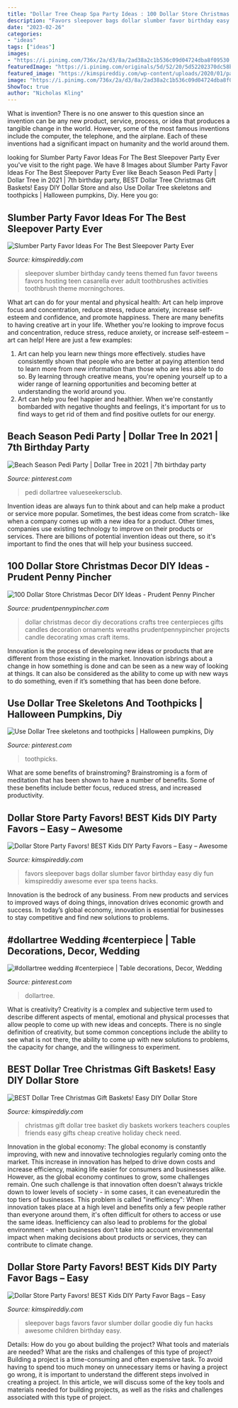 ```yaml
---
title: "Dollar Tree Cheap Spa Party Ideas : 100 Dollar Store Christmas Decor Diy Ideas"
description: "Favors sleepover bags dollar slumber favor birthday easy diy fun kimspireddiy awesome ever spa teens hacks"
date: "2023-02-26"
categories:
- "ideas"
tags: ["ideas"]
images:
- "https://i.pinimg.com/736x/2a/d3/8a/2ad38a2c1b536c09d04724dba8f09530.jpg"
featuredImage: "https://i.pinimg.com/originals/5d/52/20/5d52202370dc58ba1bcc12cc84abf71a.jpg"
featured_image: "https://kimspireddiy.com/wp-content/uploads/2020/01/party-favors-dollar-store-eyelashes-1-1.jpg"
image: "https://i.pinimg.com/736x/2a/d3/8a/2ad38a2c1b536c09d04724dba8f09530.jpg"
ShowToc: true
author: "Nicholas Kling"
---
```



What is invention?
There is no one answer to this question since an invention can be any new product, service, process, or idea that produces a tangible change in the world. However, some of the most famous inventions include the computer, the telephone, and the airplane. Each of these inventions had a significant impact on humanity and the world around them.

	

		
looking for Slumber Party Favor Ideas For The Best Sleepover Party Ever you've visit to the right page. We have 8 Images about Slumber Party Favor Ideas For The Best Sleepover Party Ever like Beach Season Pedi Party | Dollar Tree in 2021 | 7th birthday party, BEST Dollar Tree Christmas Gift Baskets! Easy DIY Dollar Store and also Use Dollar Tree skeletons and toothpicks | Halloween pumpkins, Diy. Here you go:
		
    
## Slumber Party Favor Ideas For The Best Sleepover Party Ever

<img loading=lazy src="https://kimspireddiy.com/wp-content/uploads/2018/07/sleepover-party-favor-ideas.jpg" onerror="this.onerror=null;this.src='https://tse4.mm.bing.net/th?id=OIP.K-Y75lHlrBIlPXg59g9CJAAAAA&amp;pid=15.1';" alt="Slumber Party Favor Ideas For The Best Sleepover Party Ever">

_Source: kimspireddiy.com_

>sleepover slumber birthday candy teens themed fun favor tweens favors hosting teen casarella ever adult toothbrushes activities toothbrush theme morningchores. 

	

What art can do for your mental and physical health: Art can help improve focus and concentration, reduce stress, reduce anxiety, increase self-esteem and confidence, and promote happiness.
There are many benefits to having creative art in your life. Whether you're looking to improve focus and concentration, reduce stress, reduce anxiety, or increase self-esteem – art can help! Here are just a few examples: 
1. Art can help you learn new things more effectively. studies have consistently shown that people who are better at paying attention tend to learn more from new information than those who are less able to do so. By learning through creative means, you're opening yourself up to a wider range of learning opportunities and becoming better at understanding the world around you. 
2. Art can help you feel happier and healthier. When we're constantly bombarded with negative thoughts and feelings, it's important for us to find ways to get rid of them and find positive outlets for our energy.

    
## Beach Season Pedi Party | Dollar Tree In 2021 | 7th Birthday Party

<img loading=lazy src="https://i.pinimg.com/736x/2a/d3/8a/2ad38a2c1b536c09d04724dba8f09530.jpg" onerror="this.onerror=null;this.src='https://tse2.mm.bing.net/th?id=OIP.zc00gdWZpnO6S7aZvTulCAHaHa&amp;pid=15.1';" alt="Beach Season Pedi Party | Dollar Tree in 2021 | 7th birthday party">

_Source: pinterest.com_

>pedi dollartree valueseekersclub. 

	

Invention ideas are always fun to think about and can help make a product or service more popular. Sometimes, the best ideas come from scratch- like when a company comes up with a new idea for a product. Other times, companies use existing technology to improve on their products or services. There are billions of potential invention ideas out there, so it's important to find the ones that will help your business succeed.

    
## 100 Dollar Store Christmas Decor DIY Ideas - Prudent Penny Pincher

<img loading=lazy src="http://www.prudentpennypincher.com/wp-content/uploads/2017/10/dollarstorechristmasdecor-2.png" onerror="this.onerror=null;this.src='https://tse3.mm.bing.net/th?id=OIP.z9fGkOKXSycWBgjS2kGngwHaRU&amp;pid=15.1';" alt="100 Dollar Store Christmas Decor DIY Ideas - Prudent Penny Pincher">

_Source: prudentpennypincher.com_

>dollar christmas decor diy decorations crafts tree centerpieces gifts candles decoration ornaments wreaths prudentpennypincher projects candle decorating xmas craft items. 

	

Innovation is the process of developing new ideas or products that are different from those existing in the market. Innovation isbrings about a change in how something is done and can be seen as a new way of looking at things. It can also be considered as the ability to come up with new ways to do something, even if it’s something that has been done before.

    
## Use Dollar Tree Skeletons And Toothpicks | Halloween Pumpkins, Diy

<img loading=lazy src="https://i.pinimg.com/originals/5d/52/20/5d52202370dc58ba1bcc12cc84abf71a.jpg" onerror="this.onerror=null;this.src='https://tse3.mm.bing.net/th?id=OIP.wCKC1n8JW4X7U3MfqnI4pAHaJ3&amp;pid=15.1';" alt="Use Dollar Tree skeletons and toothpicks | Halloween pumpkins, Diy">

_Source: pinterest.com_

>toothpicks. 

	

What are some benefits of brainstroming?
Brainstroming is a form of meditation that has been shown to have a number of benefits. Some of these benefits include better focus, reduced stress, and increased productivity.

    
## Dollar Store Party Favors! BEST Kids DIY Party Favors – Easy – Awesome

<img loading=lazy src="https://kimspireddiy.com/wp-content/uploads/2020/01/party-favors-dollar-store-eyelashes-1-1.jpg" onerror="this.onerror=null;this.src='https://tse1.mm.bing.net/th?id=OIP.he3NaUmKcLQG_HaUE9TgzwHaJ4&amp;pid=15.1';" alt="Dollar Store Party Favors! BEST Kids DIY Party Favors – Easy – Awesome">

_Source: kimspireddiy.com_

>favors sleepover bags dollar slumber favor birthday easy diy fun kimspireddiy awesome ever spa teens hacks. 

	

Innovation is the bedrock of any business. From new products and services to improved ways of doing things, innovation drives economic growth and success. In today’s global economy, innovation is essential for businesses to stay competitive and find new solutions to problems.

    
## #dollartree Wedding #centerpiece | Table Decorations, Decor, Wedding

<img loading=lazy src="https://i.pinimg.com/originals/f5/0e/b6/f50eb6d87357aa151fbd625195754435.jpg" onerror="this.onerror=null;this.src='https://tse2.mm.bing.net/th?id=OIP.OSpf1rJHeJvsbTCkWUkXLQAAAA&amp;pid=15.1';" alt="#dollartree wedding #centerpiece | Table decorations, Decor, Wedding">

_Source: pinterest.com_

>dollartree. 

	

What is creativity?
Creativity is a complex and subjective term used to describe different aspects of mental, emotional and physical processes that allow people to come up with new ideas and concepts. There is no single definition of creativity, but some common conceptions include the ability to see what is not there, the ability to come up with new solutions to problems, the capacity for change, and the willingness to experiment.

    
## BEST Dollar Tree Christmas Gift Baskets! Easy DIY Dollar Store

<img loading=lazy src="https://kimspireddiy.com/wp-content/uploads/2019/11/Dollar-Tree-Christmas-Gift-Basket-Ideas-DIY.jpg" onerror="this.onerror=null;this.src='https://tse2.mm.bing.net/th?id=OIP.Uhgd6FUSKXUpNMv1QZlfJQHaLH&amp;pid=15.1';" alt="BEST Dollar Tree Christmas Gift Baskets! Easy DIY Dollar Store">

_Source: kimspireddiy.com_

>christmas gift dollar tree basket diy baskets workers teachers couples friends easy gifts cheap creative holiday check need. 

	

Innovation in the global economy:
The global economy is constantly improving, with new and innovative technologies regularly coming onto the market. This increase in innovation has helped to drive down costs and increase efficiency, making life easier for consumers and businesses alike. However, as the global economy continues to grow, some challenges remain. One such challenge is that innovation often doesn't always trickle down to lower levels of society - in some cases, it can eveneaturedin the top tiers of businesses. This problem is called "inefficiency": When innovation takes place at a high level and benefits only a few people rather than everyone around them, it's often difficult for others to access or use the same ideas. Inefficiency can also lead to problems for the global environment - when businesses don't take into account environmental impact when making decisions about products or services, they can contribute to climate change.

    
## Dollar Store Party Favors! BEST Kids DIY Party Favor Bags – Easy

<img loading=lazy src="https://kimspireddiy.com/wp-content/uploads/2020/01/party-favors-dollar-store-sleepover-1-1.jpg" onerror="this.onerror=null;this.src='https://tse3.mm.bing.net/th?id=OIP.4bFthNKsJg2FVFxe5RUDUgHaLl&amp;pid=15.1';" alt="Dollar Store Party Favors! BEST Kids DIY Party Favor Bags – Easy">

_Source: kimspireddiy.com_

>sleepover bags favors favor slumber dollar goodie diy fun hacks awesome children birthday easy. 

	

Details: How do you go about building the project? What tools and materials are needed? What are the risks and challenges of this type of project?
Building a project is a time-consuming and often expensive task. To avoid having to spend too much money on unnecessary items or having a project go wrong, it is important to understand the different steps involved in creating a project. In this article, we will discuss some of the key tools and materials needed for building projects, as well as the risks and challenges associated with this type of project.


